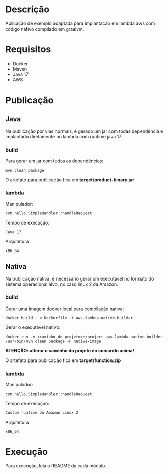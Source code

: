 # Descrição

Aplicação de exemplo adaptada para implantação em lambda aws com código nativo compilado em graalvm.

# Requisitos

- Docker
- Maven
- Java 17 
- AWS

# Publicação

## Java 

Na publicação por vias normais, é gerado um jar com todas dependência e implantado diretamente no lambda com runtime java 17.

### build

Para gerar um jar com todas as dependências:

```
mvn clean package
```

O artefato para publicação fica em **target/product-binary.jar**

### lambda

Manipulador:
        
    com.hello.SimpleHandler::handleRequest

Tempo de execução:

    Java 17

Arquitetura

    x86_64

## Nativa

Na publicação nativa, é necessário gerar um executável no formato do sistema operacional alvo, no caso linux 2 da Amazon.

### build

Gerar uma imagem docker local para compilação nativa:

```
docker build - < Dockerfile -t aws-lambda-native-builder
```


Gerar o executável nativo:


```
docker run -v <caminho do projeto>:/project aws-lambda-native-builder  /usr/bin/mvn clean package -P native-image
```

**ATENÇÂO: alterar o caminho do projeto no comando acima!**

O artefato para publicação fica em **target/function.zip**

### lambda

Manipulador:
        
    com.hello.SimpleHandler::handleRequest

Tempo de execução:

    Custom runtime on Amazon Linux 2

Arquitetura

    x86_64

# Execução

Para execução, leia o README da cada módulo.
